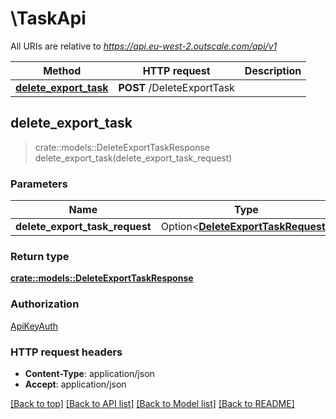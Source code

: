 # \TaskApi

All URIs are relative to *https://api.eu-west-2.outscale.com/api/v1*

Method | HTTP request | Description
------------- | ------------- | -------------
[**delete_export_task**](TaskApi.md#delete_export_task) | **POST** /DeleteExportTask | 



## delete_export_task

> crate::models::DeleteExportTaskResponse delete_export_task(delete_export_task_request)


### Parameters


Name | Type | Description  | Required | Notes
------------- | ------------- | ------------- | ------------- | -------------
**delete_export_task_request** | Option<[**DeleteExportTaskRequest**](DeleteExportTaskRequest.md)> |  |  |

### Return type

[**crate::models::DeleteExportTaskResponse**](DeleteExportTaskResponse.md)

### Authorization

[ApiKeyAuth](../README.md#ApiKeyAuth)

### HTTP request headers

- **Content-Type**: application/json
- **Accept**: application/json

[[Back to top]](#) [[Back to API list]](../README.md#documentation-for-api-endpoints) [[Back to Model list]](../README.md#documentation-for-models) [[Back to README]](../README.md)

